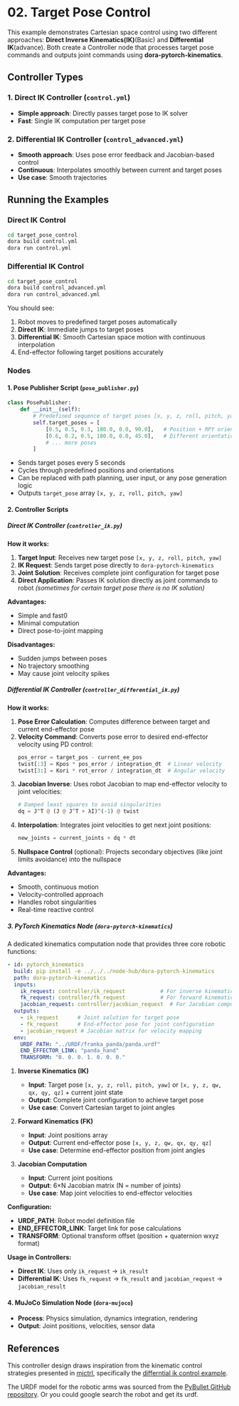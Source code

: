 # 02. Target Pose Control

This example demonstrates Cartesian space control using two different approaches: **Direct Inverse Kinematics(IK)**(Basic) and **Differential IK**(advance). Both create a Controller node that processes target pose commands and outputs joint commands using **dora-pytorch-kinematics**.

## Controller Types

### 1. Direct IK Controller (`control.yml`)
- **Simple approach**: Directly passes target pose to IK solver
- **Fast**: Single IK computation per target pose

### 2. Differential IK Controller (`control_advanced.yml`)  
- **Smooth approach**: Uses pose error feedback and Jacobian-based control
- **Continuous**: Interpolates smoothly between current and target poses
- **Use case**: Smooth trajectories

## Running the Examples

### Direct IK Control
```bash
cd target_pose_control
dora build control.yml
dora run control.yml
```

### Differential IK Control
```bash
cd target_pose_control
dora build control_advanced.yml
dora run control_advanced.yml
```

You should see:
1. Robot moves to predefined target poses automatically
2. **Direct IK**: Immediate jumps to target poses
3. **Differential IK**: Smooth Cartesian space motion with continuous interpolation
4. End-effector following target positions accurately


### Nodes

#### 1. **Pose Publisher Script** (`pose_publisher.py`)
```python
class PosePublisher:
    def __init__(self):
        # Predefined sequence of target poses [x, y, z, roll, pitch, yaw]
        self.target_poses = [
            [0.5, 0.5, 0.3, 180.0, 0.0, 90.0],   # Position + RPY orientation
            [0.6, 0.2, 0.5, 180.0, 0.0, 45.0],   # Different orientation
            # ... more poses
        ]
```

- Sends target poses every 5 seconds
- Cycles through predefined positions and orientations
- Can be replaced with path planning, user input, or any pose generation logic
- Outputs `target_pose` array `[x, y, z, roll, pitch, yaw]` 

#### 2. **Controller Scripts**

##### Direct IK Controller (`controller_ik.py`)

**How it works:**
1. **Target Input**: Receives new target pose `[x, y, z, roll, pitch, yaw]`
2. **IK Request**: Sends target pose directly to `dora-pytorch-kinematics`
3. **Joint Solution**: Receives complete joint configuration for target pose
4. **Direct Application**: Passes IK solution directly as joint commands to robot *(sometimes for certain target pose there is no IK solution)*

**Advantages:**
- Simple and fast0
- Minimal computation
- Direct pose-to-joint mapping

**Disadvantages:**
- Sudden jumps between poses
- No trajectory smoothing
- May cause joint velocity spikes 

##### Differential IK Controller (`controller_differential_ik.py`)

**How it works:**
1. **Pose Error Calculation**: Computes difference between target and current end-effector pose
2. **Velocity Command**: Converts pose error to desired end-effector velocity using PD control:
   ```python
   pos_error = target_pos - current_ee_pos
   twist[:3] = Kpos * pos_error / integration_dt  # Linear velocity
   twist[3:] = Kori * rot_error / integration_dt  # Angular velocity
   ```
3. **Jacobian Inverse**: Uses robot Jacobian to map end-effector velocity to joint velocities:
   ```python
   # Damped least squares to avoid singularities
   dq = J^T @ (J @ J^T + λI)^(-1) @ twist
   ```
4. **Interpolation**: Integrates joint velocities to get next joint positions:
   ```python
   new_joints = current_joints + dq * dt
   ```
5. **Nullspace Control** (optional): Projects secondary objectives (like joint limits avoidance) into the nullspace


**Advantages:**
- Smooth, continuous motion
- Velocity-controlled approach
- Handles robot singularities 
- Real-time reactive control

<!-- **Jacobian Role:**
- **Forward Kinematics**: Maps joint space to Cartesian space
- **Jacobian Matrix**: Linear mapping between joint velocities and end-effector velocities
- **Inverse Mapping**: Converts desired end-effector motion to required joint motions
- **Singularity Handling**: Damped least squares prevents numerical instability near singularities -->

##### 3. **PyTorch Kinematics Node** (`dora-pytorch-kinematics`)

A dedicated kinematics computation node that provides three core robotic functions:

```yaml
- id: pytorch_kinematics
  build: pip install -e ../../../node-hub/dora-pytorch-kinematics
  path: dora-pytorch-kinematics
  inputs:
    ik_request: controller/ik_request           # For inverse kinematics
    fk_request: controller/fk_request           # For forward kinematics  
    jacobian_request: controller/jacobian_request  # For Jacobian computation
  outputs:
    - ik_request      # Joint solution for target pose
    - fk_request      # End-effector pose for joint configuration
    - jacobian_request # Jacobian matrix for velocity mapping
  env:
    URDF_PATH: "../URDF/franka_panda/panda.urdf"
    END_EFFECTOR_LINK: "panda_hand"
    TRANSFORM: "0. 0. 0. 1. 0. 0. 0."
```

1. **Inverse Kinematics (IK)**
   - **Input**: Target pose `[x, y, z, roll, pitch, yaw]` or `[x, y, z, qw, qx, qy, qz]` + current joint state
   - **Output**: Complete joint configuration to achieve target pose
   - **Use case**: Convert Cartesian target to joint angles

2. **Forward Kinematics (FK)**  
   - **Input**: Joint positions array
   - **Output**: Current end-effector pose `[x, y, z, qw, qx, qy, qz]`
   - **Use case**: Determine end-effector position from joint angles

3. **Jacobian Computation**
   - **Input**: Current joint positions  
   - **Output**: 6×N Jacobian matrix (N = number of joints)
   - **Use case**: Map joint velocities to end-effector velocities

**Configuration:**
- **URDF_PATH**: Robot model definition file
- **END_EFFECTOR_LINK**: Target link for pose calculations
- **TRANSFORM**: Optional transform offset (position + quaternion wxyz format)

**Usage in Controllers:**
- **Direct IK**: Uses only `ik_request` → `ik_result`
- **Differential IK**: Uses `fk_request` → `fk_result` and `jacobian_request` → `jacobian_result`

#### 4. **MuJoCo Simulation Node** (`dora-mujoco`)

- **Process**: Physics simulation, dynamics integration, rendering
- **Output**: Joint positions, velocities, sensor data

## References

This controller design draws inspiration from the kinematic control strategies presented in [mjctrl](https://github.com/kevinzakka/mjctrl), specifically the [differntial ik control example](https://github.com/kevinzakka/mjctrl/blob/main/diffik.py).

The URDF model for the robotic arms was sourced from the [PyBullet GitHub repository](https://github.com/bulletphysics/bullet3/tree/master/examples/pybullet/gym/pybullet_data). Or you could google search the robot and get its urdf.